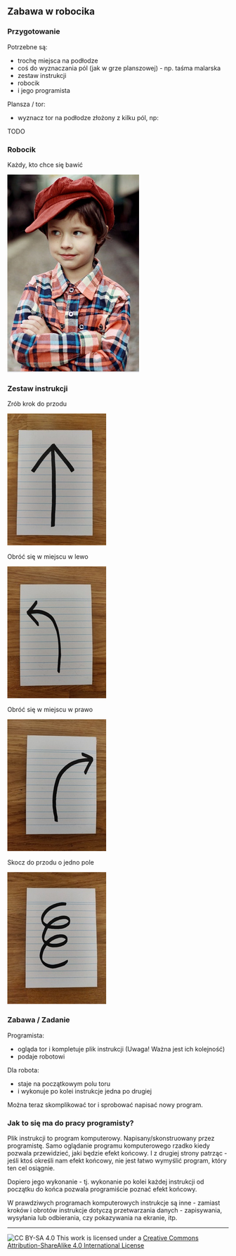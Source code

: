 ## Zabawa w robocika

### Przygotowanie

Potrzebne są:

- trochę miejsca na podłodze
- coś do wyznaczania pól (jak w grze planszowej) - np. taśma malarska
- zestaw instrukcji
- robocik
- i jego programista

Plansza / tor:

- wyznacz tor na podłodze złożony z kilku pól, np:

TODO

### Robocik

Każdy, kto chce się bawić

![robocik](obrazki/robocik.jpg)

### Zestaw instrukcji

Zrób krok do przodu

![do przodu](obrazki/doprzodu.jpg)

Obróć się w miejscu w lewo

![w lewo](obrazki/lewo.jpg)

Obróć się w miejscu w prawo

![w prawo](obrazki/prawo.jpg)

Skocz do przodu o jedno pole

![skok](obrazki/skok.jpg)

### Zabawa / Zadanie

Programista:
- ogląda tor i kompletuje plik instrukcji (Uwaga! Ważna jest ich kolejność)
- podaje robotowi

Dla robota:
- staje na początkowym polu toru
- i wykonuje po kolei instrukcje jedna po drugiej

Można teraz skomplikować tor i sprobować napisać nowy program.

### Jak to się ma do pracy programisty?

Plik instrukcji to program komputerowy. Napisany/skonstruowany przez
programistę. Samo oglądanie programu komputerowego rzadko kiedy pozwala
przewidzieć, jaki będzie efekt końcowy. I z drugiej strony patrząc - jeśli
ktoś określi nam efekt końcowy, nie jest łatwo wymyślić program, który ten cel osiągnie.

Dopiero jego wykonanie - tj. wykonanie po kolei każdej instrukcji od
początku do końca pozwala programiście poznać efekt końcowy.

W prawdziwych programach komputerowych instrukcje są inne - zamiast kroków i obrotów
instrukcje dotyczą przetwarzania danych - zapisywania, wysyłania lub
odbierania, czy pokazywania na ekranie, itp.

---- 
![CC BY-SA 4.0](https://i.creativecommons.org/l/by-sa/4.0/88x31.png)
This work is licensed under a [Creative Commons Attribution-ShareAlike 4.0 International License](http://creativecommons.org/licenses/by-sa/4.0/)
